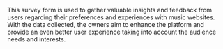 This survey form is used to gather valuable insights and feedback from users regarding their preferences and experiences with music websites. With the data collected, the owners aim to enhance the platform and provide an even better user experience taking into account the audience needs and interests.
